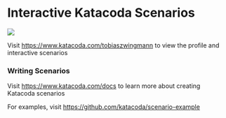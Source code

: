 # Interactive Katacoda Scenarios

[![](http://shields.katacoda.com/katacoda/tobiaszwingmann/count.svg)](https://www.katacoda.com/tobiaszwingmann "Get your profile on Katacoda.com")

Visit https://www.katacoda.com/tobiaszwingmann to view the profile and interactive scenarios

### Writing Scenarios
Visit https://www.katacoda.com/docs to learn more about creating Katacoda scenarios

For examples, visit https://github.com/katacoda/scenario-example
